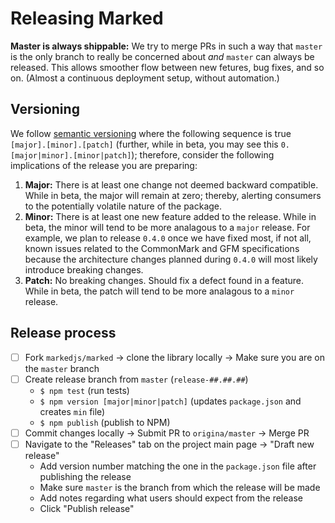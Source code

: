 # Releasing Marked

**Master is always shippable:** We try to merge PRs in such a way that `master` is the only branch to really be concerned about *and* `master` can always be released. This allows smoother flow between new fetures, bug fixes, and so on. (Almost a continuous deployment setup, without automation.)

## Versioning

We follow [semantic versioning](https://semver.org) where the following sequence is true `[major].[minor].[patch]` (further, while in beta, you may see this `0.[major|minor].[minor|patch]`); therefore, consider the following implications of the release you are preparing:

1. **Major:** There is at least one change not deemed backward compatible. While in beta, the major will remain at zero; thereby, alerting consumers to the potentially volatile nature of the package.
2. **Minor:** There is at least one new feature added to the release. While in beta, the minor will tend to be more analagous to a `major` release. For example, we plan to release `0.4.0` once we have fixed most, if not all, known issues related to the CommonMark and GFM specifications because the architecture changes planned during `0.4.0` will most likely introduce breaking changes.
3. **Patch:** No breaking changes. Should fix a defect found in a feature. While in beta, the patch will tend to be more analagous to a `minor` release.

## Release process

- [ ] Fork `markedjs/marked` -> clone the library locally -> Make sure you are on the `master` branch
- [ ] Create release branch from `master` (`release-##.##.##`)
  - `$ npm test` (run tests)
  - `$ npm version [major|minor|patch]` (updates `package.json` and creates `min` file)
  - `$ npm publish` (publish to NPM)
- [ ] Commit changes locally -> Submit PR to `origina/master` -> Merge PR
- [ ] Navigate to the "Releases" tab on the project main page -> "Draft new release"
  - Add version number matching the one in the `package.json` file after publishing the release
  - Make sure `master` is the branch from which the release will be made
  - Add notes regarding what users should expect from the release
  - Click "Publish release"